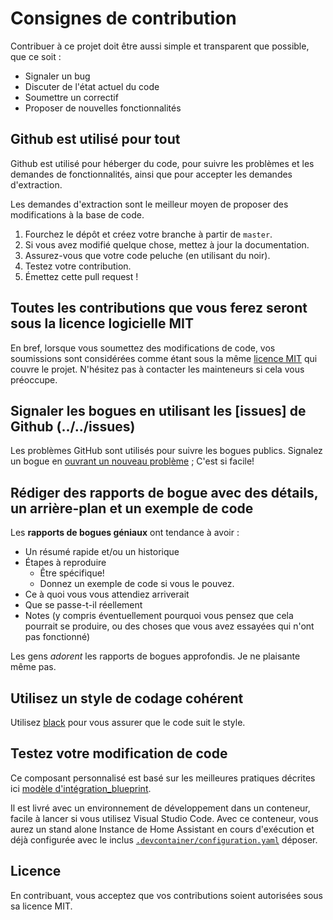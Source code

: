 # Consignes de contribution

Contribuer à ce projet doit être aussi simple et transparent que possible, que ce soit :

- Signaler un bug
- Discuter de l'état actuel du code
- Soumettre un correctif
- Proposer de nouvelles fonctionnalités

## Github est utilisé pour tout

Github est utilisé pour héberger du code, pour suivre les problèmes et les demandes de fonctionnalités, ainsi que pour accepter les demandes d'extraction.

Les demandes d'extraction sont le meilleur moyen de proposer des modifications à la base de code.

1. Fourchez le dépôt et créez votre branche à partir de `master`.
2. Si vous avez modifié quelque chose, mettez à jour la documentation.
3. Assurez-vous que votre code peluche (en utilisant du noir).
4. Testez votre contribution.
5. Émettez cette pull request !

## Toutes les contributions que vous ferez seront sous la licence logicielle MIT

En bref, lorsque vous soumettez des modifications de code, vos soumissions sont considérées comme étant sous la même [licence MIT](http://choosealicense.com/licenses/mit/) qui couvre le projet. N'hésitez pas à contacter les mainteneurs si cela vous préoccupe.

## Signaler les bogues en utilisant les [issues] de Github (../../issues)

Les problèmes GitHub sont utilisés pour suivre les bogues publics.
Signalez un bogue en [ouvrant un nouveau problème](../../issues/new/choose) ; C'est si facile!

## Rédiger des rapports de bogue avec des détails, un arrière-plan et un exemple de code

Les **rapports de bogues géniaux** ont tendance à avoir :

- Un résumé rapide et/ou un historique
- Étapes à reproduire
   - Être spécifique!
   - Donnez un exemple de code si vous le pouvez.
- Ce à quoi vous vous attendiez arriverait
- Que se passe-t-il réellement
- Notes (y compris éventuellement pourquoi vous pensez que cela pourrait se produire, ou des choses que vous avez essayées qui n'ont pas fonctionné)

Les gens *adorent* les rapports de bogues approfondis. Je ne plaisante même pas.

## Utilisez un style de codage cohérent

Utilisez [black](https://github.com/ambv/black) pour vous assurer que le code suit le style.

## Testez votre modification de code

Ce composant personnalisé est basé sur les meilleures pratiques décrites ici [modèle d'intégration_blueprint](https://github.com/custom-components/integration_blueprint).

Il est livré avec un environnement de développement dans un conteneur, facile à lancer
si vous utilisez Visual Studio Code. Avec ce conteneur, vous aurez un stand alone
Instance de Home Assistant en cours d'exécution et déjà configurée avec le inclus
[`.devcontainer/configuration.yaml`](./.devcontainer/configuration.yaml)
déposer.

## Licence

En contribuant, vous acceptez que vos contributions soient autorisées sous sa licence MIT.